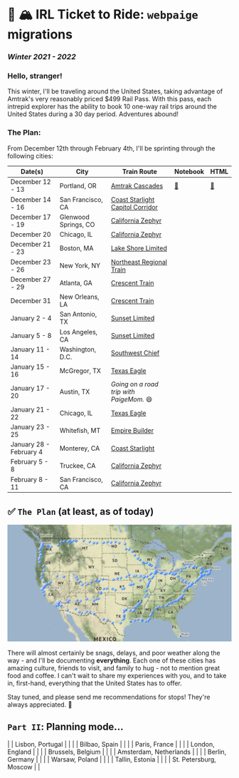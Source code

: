 # 🚂 🏔 IRL Ticket to Ride: `webpaige` migrations
### _Winter 2021 - 2022_

### Hello, stranger!

This winter, I'll be traveling around the United States, taking advantage of Amtrak's very reasonably priced $499 Rail Pass. With this pass, each intrepid explorer has the ability to book 10 one-way rail trips around the United States during a 30 day period. Adventures abound!

### The Plan:

From December 12th through February 4th, I'll be sprinting through the following cities:

| Date(s) | City | Train Route | Notebook | HTML |
| --- | --- | --- | --- | --- |
| December 12 - 13 | Portland, OR | [Amtrak Cascades](https://www.amtrak.com/cascades-train) | [📔](https://github.dev/dynamicwebpaige/IRL-ticket-to-ride/blob/main/notebooks/1-Portland.ipynb) | [📄](https://dynamicwebpaige.github.io/1-Portland.html) | 
| December 14 - 16 | San Francisco, CA | [Coast Starlight](https://www.amtrak.com/coast-starlight-train) <br>[Capitol Corridor](https://en.wikipedia.org/wiki/Capitol_Corridor)| 
| December 17 - 19 | Glenwood Springs, CO | [California Zephyr](https://www.amtrak.com/california-zephyr-train) |
| December 20 | Chicago, IL | [California Zephyr](https://www.amtrak.com/california-zephyr-train) | |
| December 21 - 23 | Boston, MA | [Lake Shore Limited](https://www.amtrak.com/lake-shore-limited-train) | 
| December 23 - 26 | New York, NY | [Northeast Regional Train](https://www.amtrak.com/northeast-regional-train) |
| December 27 - 29 | Atlanta, GA | [Crescent Train](https://www.amtrak.com/crescent-train) |
| December 31 | New Orleans, LA | [Crescent Train](https://www.amtrak.com/crescent-train) |
| January 2 - 4 | San Antonio, TX | [Sunset Limited](https://www.amtrak.com/sunset-limited-train)  |
| January 5 - 8 | Los Angeles, CA | [Sunset Limited](https://www.amtrak.com/sunset-limited-train)  |
| January 11 - 14 | Washington, D.C. | [Southwest Chief](https://www.amtrak.com/southwest-chief-train) |
| January 15 - 16 | McGregor, TX | [Texas Eagle](https://www.amtrak.com/texas-eagle-train) |
| January 17 - 20 | Austin, TX | _Going on a road trip with PaigeMom._ 😄 | 
| January 21 - 22 | Chicago, IL | [Texas Eagle](https://www.amtrak.com/texas-eagle-train) | 
| January 23 - 25 | Whitefish, MT | [Empire Builder](https://www.amtrak.com/empire-builder-train) |
| January 28 - February 4 | Monterey, CA | [Coast Starlight](https://www.amtrak.com/coast-starlight-train) |
| February 5 - 8 | Truckee, CA | [California Zephyr](https://www.amtrak.com/california-zephyr-train) |
| February 8 - 11 | San Francisco, CA | [California Zephyr](https://www.amtrak.com/california-zephyr-train) |

## ✅ `The Plan` (at least, as of today)

![](https://raw.githubusercontent.com/dynamicwebpaige/IRL-ticket-to-ride/main/plots/Screen%20Shot%202021-12-18%20at%207.10.27%20PM.png)

There will almost certainly be snags, delays, and poor weather along the way - and I'll be documenting **everything**. Each one of these cities has amazing culture, friends to visit, and family to hug - not to mention great food and coffee. I can't wait to share my experiences with you, and to take in, first-hand, everything that the United States has to offer.

Stay tuned, and please send me recommendations for stops! They're always appreciated. 🤗

## `Part II`: Planning mode...

| | Lisbon, Portugal | |
| | Bilbao, Spain | |
| | Paris, France | | 
| | London, England | |
| | Brussels, Belgium | |
| | Amsterdam, Netherlands | |
| | Berlin, Germany | | 
| | Warsaw, Poland | |
| | Tallin, Estonia | |
| | St. Petersburg, Moscow | | 